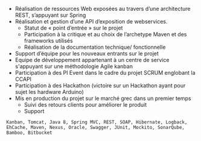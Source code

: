 - Réalisation de ressources Web exposées au travers d’une architecture REST, s’appuyant sur Spring
- Réalisation et gestion d’une API d’exposition de webservices.
  - Statut de « point d’entrée » sur le projet 
  - Participation à la critique et au choix de l’archetype Maven et des frameworks utilisés 
  - Réalisation de la documentation technique/ fonctionnelle
- Support d’équipe pour les nouveaux entrants sur le projet
- Equipe de développement appartenant à un centre de service s'appuyant sur une méthodologie Agile kanban
- Participation à des PI Event dans le cadre du projet SCRUM englobant la CCAPI
- Participation à des Hackathon (victoire sur un Hackathon ayant pour sujet les hardware Arduino)
- Mis en production du projet sur le marché grec dans un premier temps 
  - Suivi des retours clients pour améliorer le produit
  - Support

```text
Kanban, Tomcat, Java 8, Spring MVC, REST, SOAP, Hibernate, Logback, EhCache, Maven, Nexus, Oracle, Swagger, JUnit, Mockito, SonarQube, Bamboo, Bitbucket
```

